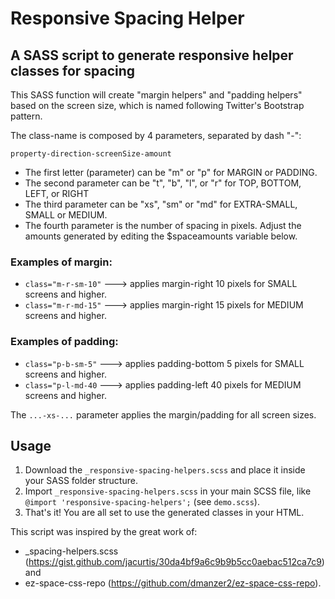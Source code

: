 # Responsive Spacing Helper
## A SASS script to generate responsive helper classes for spacing

This SASS function will create "margin helpers" and "padding helpers" based on the screen size, which is named following Twitter's Bootstrap pattern.

The class-name is composed by 4 parameters, separated by dash "-":

`property-direction-screenSize-amount`

- The first letter (parameter) can be "m" or "p" for MARGIN or PADDING.
- The second parameter can be "t", "b", "l", or "r" for TOP, BOTTOM, LEFT, or RIGHT
- The third parameter can be "xs", "sm" or "md" for EXTRA-SMALL, SMALL or MEDIUM.
- The fourth parameter is the number of spacing in pixels. Adjust the amounts generated by editing the $spaceamounts variable below.

### Examples of margin:
- `class="m-r-sm-10"`   ---> applies margin-right 10 pixels for SMALL screens and higher.
- `class="m-r-md-15"`   ---> applies margin-right 15 pixels for MEDIUM screens and higher.

### Examples of padding:
- `class="p-b-sm-5"`    ---> applies padding-bottom 5 pixels for SMALL screens and higher.
- `class="p-l-md-40`    ---> applies padding-left 40 pixels for MEDIUM screens and higher.

The `...-xs-...` parameter applies the margin/padding for all screen sizes.

## Usage
1. Download the `_responsive-spacing-helpers.scss` and place it inside your SASS folder structure.
2. Import `_responsive-spacing-helpers.scss` in your main SCSS file, like `@import 'responsive-spacing-helpers';` (see `demo.scss`).
3. That's it! You are all set to use the generated classes in your HTML.

This script was inspired by the great work of: 
- _spacing-helpers.scss (https://gist.github.com/jacurtis/30da4bf9a6c9b9b5cc0aebac512ca7c9) and 
- ez-space-css-repo (https://github.com/dmanzer2/ez-space-css-repo).
